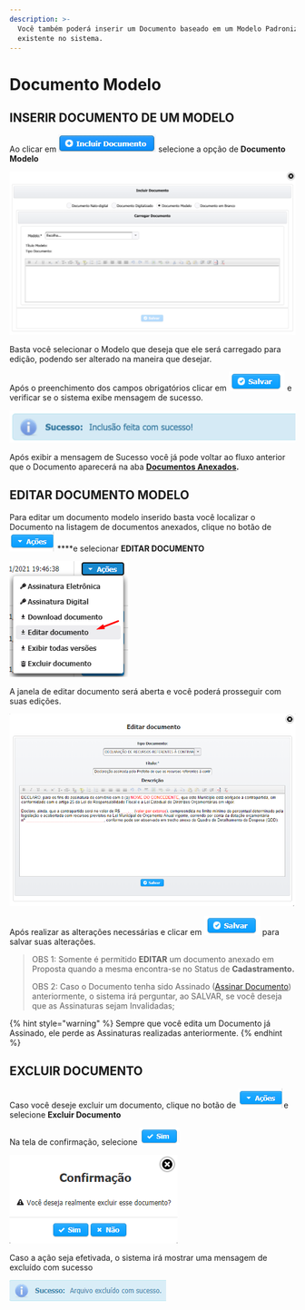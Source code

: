 ```yaml
---
description: >-
  Você também poderá inserir um Documento baseado em um Modelo Padronizado já
  existente no sistema.
---
```


# Documento Modelo

## INSERIR DOCUMENTO DE UM MODELO

Ao clicar em ![](../../.gitbook/assets/incluir-documento.png) selecione a opção de **Documento Modelo**

![Inserir Documento de um Modelo](../../.gitbook/assets/processo_eletronico_documento_modelo.png)

Basta você selecionar o Modelo que deseja que ele será carregado para edição, podendo ser alterado na maneira que desejar.

Após o preenchimento dos campos obrigatórios clicar em ![](../../.gitbook/assets/salvar%20%281%29.png) e verificar se o sistema exibe mensagem de sucesso. 

![](../../.gitbook/assets/processo_eletronico_arquivo_anexado_sucesso.png)

Após exibir a mensagem de Sucesso você já pode voltar ao fluxo anterior que o Documento aparecerá na aba [**Documentos Anexados**](../../convenios/proposta/documentos-anexados.md)**.**

## EDITAR DOCUMENTO MODELO

Para editar um documento modelo inserido basta você localizar o Documento na listagem de documentos anexados, clique no botão de ![](../../.gitbook/assets/acoes.png) ****e selecionar **EDITAR DOCUMENTO**  

![](../../.gitbook/assets/processo_eletronico_documento_modelo_editar.png)

A janela de editar documento será aberta e você poderá prosseguir com suas edições.

![](../../.gitbook/assets/processo_eletronico_documento_modelo_editar_editar.png)

Após realizar as alterações necessárias e clicar em ![](../../.gitbook/assets/salvar%20%281%29.png) para salvar suas alterações.

> OBS 1: Somente é permitido **EDITAR** um documento anexado em Proposta quando a mesma encontra-se no Status de **Cadastramento.**
>
> OBS 2: Caso o Documento  tenha sido Assinado \([Assinar Documento](../assinar-documento/)\) anteriormente, o sistema irá perguntar, ao SALVAR, se você deseja que as Assinaturas sejam Invalidadas;

{% hint style="warning" %}
Sempre que você edita um Documento já Assinado, ele perde as Assinaturas realizadas anteriormente.
{% endhint %}

## EXCLUIR DOCUMENTO

Caso você deseje excluir um documento, clique no botão de ![](../../.gitbook/assets/acoes.png)e selecione **Excluir Documento**

Na tela de confirmação, selecione ![](../../.gitbook/assets/sim.png) 

![](../../.gitbook/assets/excluir-documento.png)

Caso a ação seja efetivada, o sistema irá mostrar uma mensagem de excluído com sucesso

![](../../.gitbook/assets/excluido-com-uscesso.png)

